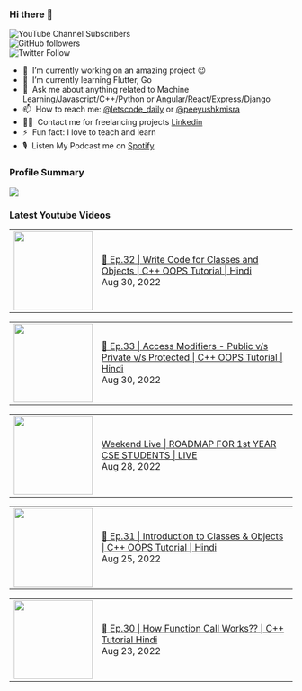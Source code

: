### Hi there 👋

![YouTube Channel Subscribers](https://img.shields.io/youtube/channel/subscribers/UCgmk1KXmrHXt_DO0kScyVmQ?style=social)  
![GitHub followers](https://img.shields.io/github/followers/misrapk?style=social)  
![Twitter Follow](https://img.shields.io/twitter/follow/peeyushkmisra?style=social)

- 🔭 &nbsp;I’m currently working on an amazing project :wink:
- 🌱 &nbsp;I’m currently learning Flutter, Go
- 💬 &nbsp;Ask me about anything related to Machine Learning/Javascript/C++/Python or Angular/React/Express/Django
- 📫 &nbsp;How to reach me: [@letscode_daily](https://www.instagram.com/letscode_daily/) or [@peeyushkmisra](https://www.instagram.com/peeyushkmisra/)
- 👨‍💻 &nbsp;Contact me for freelancing projects [Linkedin](https://www.linkedin.com/in/peeyushkmisra/)
- ⚡ &nbsp;Fun fact: I love to teach and learn
- 🎙 &nbsp;Listen My Podcast me on [Spotify](https://open.spotify.com/show/5HlTHA4yxnj56N1klajpQc)

### Profile Summary

![](https://github-profile-summary-cards.vercel.app/api/cards/profile-details?username=misrapk&theme=dracula)

### Latest Youtube Videos

<!-- YOUTUBE:START --><table><tr><td><a href="https://www.youtube.com/watch?v=Fst3iqnJ2Aw"><img width="140px" src="https://i.ytimg.com/vi/Fst3iqnJ2Aw/mqdefault.jpg"></a></td>
<td><a href="https://www.youtube.com/watch?v=Fst3iqnJ2Aw">🔴 Ep.32 | Write Code for Classes and Objects | C++ OOPS Tutorial |  Hindi</a><br/>Aug 30, 2022</td></tr></table>
<table><tr><td><a href="https://www.youtube.com/watch?v=185fMwWJ3dk"><img width="140px" src="https://i.ytimg.com/vi/185fMwWJ3dk/mqdefault.jpg"></a></td>
<td><a href="https://www.youtube.com/watch?v=185fMwWJ3dk">🔴 Ep.33 | Access Modifiers - Public v/s Private v/s Protected | C++ OOPS Tutorial |  Hindi</a><br/>Aug 30, 2022</td></tr></table>
<table><tr><td><a href="https://www.youtube.com/watch?v=Id0QGbP1g9A"><img width="140px" src="https://i.ytimg.com/vi/Id0QGbP1g9A/mqdefault.jpg"></a></td>
<td><a href="https://www.youtube.com/watch?v=Id0QGbP1g9A">Weekend Live | ROADMAP FOR 1st YEAR CSE STUDENTS | LIVE</a><br/>Aug 28, 2022</td></tr></table>
<table><tr><td><a href="https://www.youtube.com/watch?v=3rgFkWa80Xg"><img width="140px" src="https://i.ytimg.com/vi/3rgFkWa80Xg/mqdefault.jpg"></a></td>
<td><a href="https://www.youtube.com/watch?v=3rgFkWa80Xg">🔴 Ep.31 | Introduction to Classes &amp; Objects | C++ OOPS Tutorial |  Hindi</a><br/>Aug 25, 2022</td></tr></table>
<table><tr><td><a href="https://www.youtube.com/watch?v=4CE3STO_me0"><img width="140px" src="https://i.ytimg.com/vi/4CE3STO_me0/mqdefault.jpg"></a></td>
<td><a href="https://www.youtube.com/watch?v=4CE3STO_me0">🔴 Ep.30 | How Function Call Works?? | C++ Tutorial Hindi</a><br/>Aug 23, 2022</td></tr></table>
<!-- YOUTUBE:END -->
